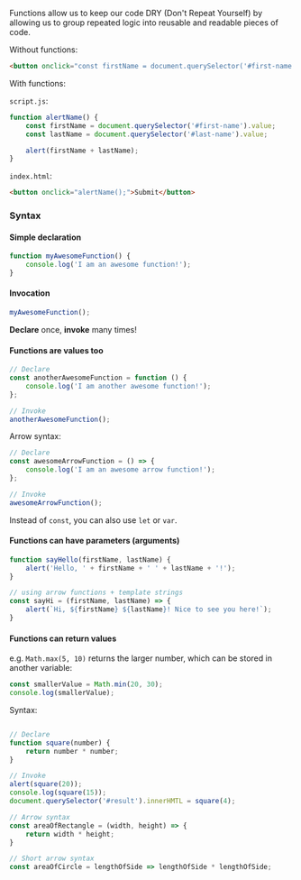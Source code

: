 Functions allow us to keep our code DRY (Don't Repeat Yourself) by allowing us
to group repeated logic into reusable and readable pieces of code.

Without functions:

```html
<button onclick="const firstName = document.querySelector('#first-name').value; const lastName = document.querySelector('#last-name').value; alert(firstName + lastName);">Submit</button>
```

With functions:

`script.js`:

```javascript
function alertName() {
	const firstName = document.querySelector('#first-name').value;
	const lastName = document.querySelector('#last-name').value;

	alert(firstName + lastName);
}
```

`index.html`:

```html
<button onclick="alertName();">Submit</button>
```

### Syntax

#### Simple declaration

```javascript
function myAwesomeFunction() {
	console.log('I am an awesome function!');
}

```
#### Invocation

```javascript
myAwesomeFunction();
```

**Declare** once, **invoke** many times!

#### Functions are values too

```javascript
// Declare
const anotherAwesomeFunction = function () {
	console.log('I am another awesome function!');
};

// Invoke
anotherAwesomeFunction();
```

Arrow syntax:

```javascript
// Declare
const awesomeArrowFunction = () => {
	console.log('I am an awesome arrow function!');
};

// Invoke
awesomeArrowFunction();
```

Instead of `const`, you can also use `let` or `var`.

#### Functions can have parameters (arguments)

```javascript
function sayHello(firstName, lastName) {
	alert('Hello, ' + firstName + ' ' + lastName + '!');
}

// using arrow functions + template strings
const sayHi = (firstName, lastName) => {
	alert(`Hi, ${firstName} ${lastName}! Nice to see you here!`);
}
```

#### Functions can return values

e.g. `Math.max(5, 10)` returns the larger number, which can be stored in
another variable:

```javascript
const smallerValue = Math.min(20, 30);
console.log(smallerValue);
```

Syntax:

```javascript

// Declare
function square(number) {
	return number * number;
}

// Invoke
alert(square(20));
console.log(square(15));
document.querySelector('#result').innerHMTL = square(4);

// Arrow syntax
const areaOfRectangle = (width, height) => {
	return width * height;
}

// Short arrow syntax
const areaOfCircle = lengthOfSide => lengthOfSide * lengthOfSide;
```
